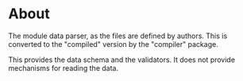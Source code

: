 # About

The module data parser, as the files are defined by authors.  This is converted to the "compiled" version by the "compiler" package.

This provides the data schema and the validators.  It does not provide mechanisms for reading the data.
